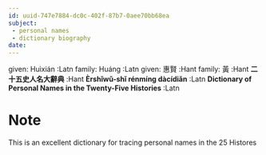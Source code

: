 ```yaml
---
id: uuid-747e7884-dc0c-402f-87b7-0aee70bb68ea
subject: 
 - personal names
 - dictionary biography
date: 
---
```


given: Huìxián :Latn
family: Huáng :Latn
given: 惠賢 :Hant
family: 黃 :Hant
**二十五史人名大辭典** :Hant
**Èrshǐwǔ-shǐ rénmíng dàcídiǎn** :Latn
**Dictionary of Personal Names in the Twenty-Five Histories** :Latn
# Note
This is an excellent dictionary for tracing personal names in the 25 Histores
